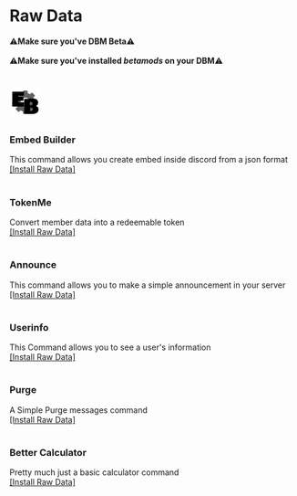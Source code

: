 # Raw Data
⚠️<b>Make sure you've DBM Beta</b>⚠️ <br>
<br>
⚠️<b>Make sure you've installed <em>betamods</em> on your DBM</b>⚠️

# ![Embed Builder Icon](https://github.com/Gr3nDy/DBM-Embed-Builder/blob/master/Screenshot/EB.png) <h3> Embed Builder </h3>
This command allows you create embed inside discord from a json format <br>
[[Install Raw Data]](https://github.com/Gr3nDy/DBM-Embed-Builder)

# <h3> TokenMe </h3>
Convert member data into a redeemable token <br>
[[Install Raw Data]](https://github.com/Gr3nDy/Discord-Bot-Maker/blob/master/Raw-Data/tokenme/README.md)

# <h3> Announce </h3>
This command allows you to make a simple announcement in your server <br>
[[Install Raw Data]](https://github.com/Gr3nDy/Discord-Bot-Maker/blob/master/Raw-Data/announce/README.md)

# <h3> Userinfo </h3>
This Command allows you to see a user's information <br>
[[Install Raw Data]](https://github.com/Gr3nDy/Discord-Bot-Maker/blob/master/Raw-Data/userinfo/README.md)

# <h3> Purge </h3>
A Simple Purge messages command <br>
[[Install Raw Data]](https://github.com/Gr3nDy/Discord-Bot-Maker/blob/master/Raw-Data/purge/README.md)

# <h3> Better Calculator </h3>
Pretty much just a basic calculator command <br>
[[Install Raw Data]](https://github.com/Gr3nDy/Discord-Bot-Maker/blob/master/Raw-Data/better-calculator/README.md)
